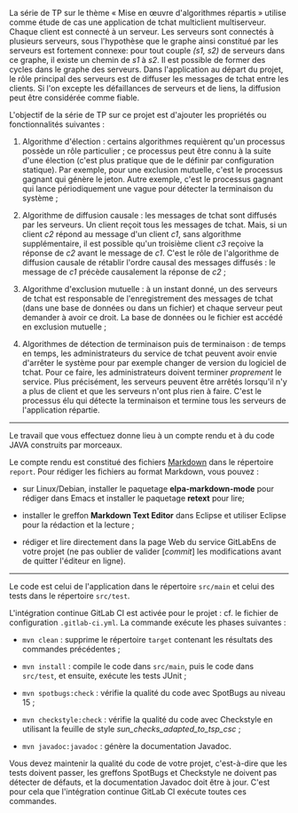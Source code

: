 La série de TP sur le thème « Mise en œuvre d'algorithmes répartis »
utilise comme étude de cas une application de tchat multiclient
multiserveur. Chaque client est connecté à un serveur. Les serveurs
sont connectés à plusieurs serveurs, sous l'hypothèse que le graphe
ainsi constitué par les serveurs est fortement connexe: pour tout
couple *(s1, s2)* de serveurs dans ce graphe, il existe un chemin de
*s1* à *s2*. Il est possible de former des cycles dans le graphe des
serveurs. Dans l'application au départ du projet, le rôle principal
des serveurs est de diffuser les messages de tchat entre les
clients. Si l'on excepte les défaillances de serveurs et de liens, la
diffusion peut être considérée comme fiable.

L'objectif de la série de TP sur ce projet est d'ajouter les
propriétés ou fonctionnalités suivantes :

1. Algorithme d'élection : certains algorithmes requièrent qu'un
   processus possède un rôle particulier ; ce processus peut être
   connu à la suite d'une élection (c'est plus pratique que de le
   définir par configuration statique). Par exemple, pour une
   exclusion mutuelle, c'est le processus gagnant qui génère le
   jeton. Autre exemple, c'est le processus gagnant qui lance
   périodiquement une vague pour détecter la terminaison du système ;

2. Algorithme de diffusion causale : les messages de tchat sont
   diffusés par les serveurs. Un client reçoit tous les messages de
   tchat. Mais, si un client *c2* répond au message d'un client *c1*,
   sans algorithme supplémentaire, il est possible qu'un troisième
   client *c3* reçoive la réponse de *c2* avant le message de
   *c1*. C'est le rôle de l'algorithme de diffusion causale de
   rétablir l'ordre causal des messages diffusés : le message de *c1*
   précède causalement la réponse de *c2* ;

3. Algorithme d'exclusion mutuelle : à un instant donné, un des
   serveurs de tchat est responsable de l'enregistrement des messages
   de tchat (dans une base de données ou dans un fichier) et chaque
   serveur peut demander à avoir ce droit. La base de données ou le
   fichier est accédé en exclusion mutuelle ;

4. Algorithmes de détection de terminaison puis de terminaison : de
   temps en temps, les administrateurs du service de tchat peuvent
   avoir envie d'arrêter le système pour par exemple changer de
   version du logiciel de tchat. Pour ce faire, les administrateurs
   doivent terminer *proprement* le service. Plus précisément, les
   serveurs peuvent être arrêtés lorsqu'il n'y a plus de client et que
   les serveurs n'ont plus rien à faire. C'est le processus élu qui
   détecte la terminaison et termine tous les serveurs de
   l'application répartie.

---

Le travail que vous effectuez donne lieu à un compte rendu et à du
code JAVA construits par morceaux.

Le compte rendu est constitué des fichiers
[Markdown](https://docs.gitlab.com/ee/user/markdown.html) dans le
répertoire `report`. Pour rédiger les fichiers au format Markdown,
vous pouvez :

- sur Linux/Debian, installer le paquetage **elpa-markdown-mode** pour
  rédiger dans Emacs et installer le paquetage **retext** pour lire;

- installer le greffon **Markdown Text Editor** dans Eclipse et utiliser
  Eclipse pour la rédaction et la lecture ;

- rédiger et lire directement dans la page Web du service GitLabEns de
  votre projet (ne pas oublier de valider [*commit*] les modifications
  avant de quitter l'éditeur en ligne).

---

Le code est celui de l'application dans le répertoire `src/main` et
celui des tests dans le répertoire `src/test`.

L'intégration continue GitLab CI est activée pour le projet : cf. le
fichier de configuration `.gitlab-ci.yml`. La commande exécute les
phases suivantes :

- `mvn clean` : supprime le répertoire `target` contenant les
  résultats des commandes précédentes ;

- `mvn install` : compile le code dans `src/main`, puis le code dans
  `src/test`, et ensuite, exécute les tests JUnit ;

- `mvn spotbugs:check` : vérifie la qualité du code avec SpotBugs au
  niveau 15 ;

- `mvn checkstyle:check` : vérifie la qualité du code avec Checkstyle
  en utilisant la feuille de style *sun_checks_adapted_to_tsp_csc* ;

- `mvn javadoc:javadoc` : génère la documentation Javadoc.

Vous devez maintenir la qualité du code de votre projet, c'est-à-dire
que les tests doivent passer, les greffons SpotBugs et Checkstyle ne
doivent pas détecter de défauts, et la documentation Javadoc doit être
à jour. C'est pour cela que l'intégration continue GitLab CI exécute
toutes ces commandes.

